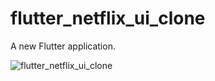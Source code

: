 # flutter_netflix_ui_clone

A new Flutter application.


![flutter_netflix_ui_clone](flutter_netflix_ui_clone.gif "Flutter Netflix Clone")
